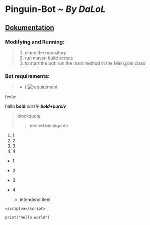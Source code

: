 # Pinguin-Bot *~ By DaLoL*

## <ins>Dokumentation</ins>

### Modifying and Running:

>1. clone the repository
>2. run maven build scripts
>3. to start the bot: run the main method in the Main.java class

### Bot requirements:

> - t
> ![requirement](/documentation/requirements/msg-content-intent.png)

tests:

hallo **bold** *cursiv* ***bold+cursiv***
>blockquote
>>nested blockquote

1. 1
2. 2
3. 3
4. 4

- 1
- 2
- 3
- 4

  - intendend item

<html>

    <script>a</script>

</html>

```
print("hello world")
```